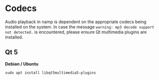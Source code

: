 Codecs
======
Audio playback in namp is dependent on the appropriate codecs being
installed on the system. In case the message
`warning: mp3 decode support not detected.` is encountered, please ensure
Qt multimedia plugins are installed.

Qt 5
----
**Debian / Ubuntu**

    sudo apt install libqt5multimedia5-plugins

